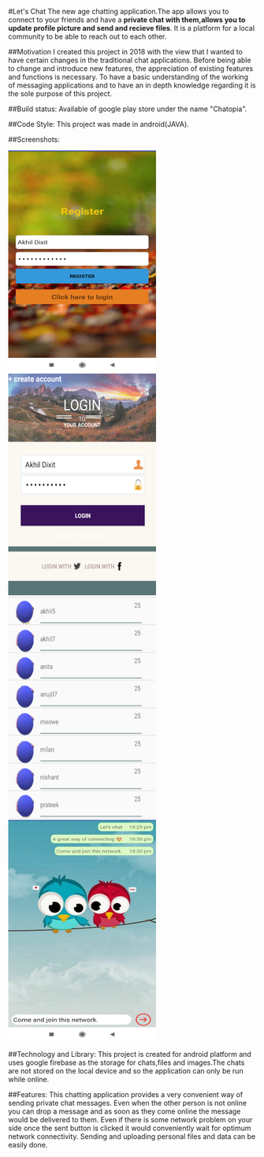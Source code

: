 #Let's Chat
The new age chatting application.The app allows you to connect to your friends and have a **private chat with them,allows you to update 
profile picture and send and recieve files**. It is a platform for a local community to be able to reach out to each other.

##Motivation
I created this project in 2018 with the view that I wanted to have certain changes in the traditional chat applications. Before being able
to change and introduce new features, the appreciation of existing features and functions is necessary. To have a basic understanding 
of the working of messaging applications and to have an in depth knowledge regarding it is the sole purpose of this project.

##Build status:
Available of google play store under the name "Chatopia".

##Code Style:
This project was made in android(JAVA).

##Screenshots:
<br>

<img src="https://github.com/AkhilDixit1998/ChatApplication/blob/master/chat%20app%20ss/register.png" width="300" height="450">
<span width="50px"></span>
<img src="https://github.com/AkhilDixit1998/ChatApplication/blob/master/chat%20app%20ss/login.png" width="300" height="450">
<br>
<img src="https://github.com/AkhilDixit1998/ChatApplication/blob/master/chat%20app%20ss/chats.png" width="300" height="450">
<br>
<img src="https://github.com/AkhilDixit1998/ChatApplication/blob/master/chat%20app%20ss/personal%20chat.png" width="300" height="450">


##Technology and Library:
This project is created for android platform and uses google firebase as the storage for chats,files and images.The chats are not stored
on the local device and so the application can only be run while online.

##Features:
This chatting application provides a very convenient way of sending private chat messages. Even when the other person is not online 
you can drop a message and as soon as they come online the message would be delivered to them. Even if there is some network problem 
on your side once the sent button is clicked it would conveniently wait for optimum network connectivity. Sending and uploading personal
files and data can be easily done.



